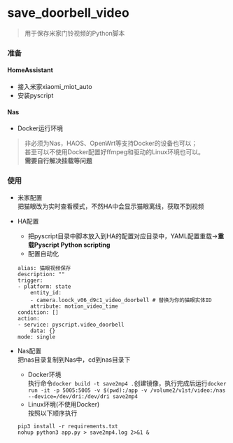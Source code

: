 # save_doorbell_video

> 用于保存米家门铃视频的Python脚本

### 准备
#### HomeAssistant
- 接入米家xiaomi_miot_auto
- 安装pyscript
#### Nas
- Docker运行环境

>非必须为Nas，HAOS、OpenWrt等支持Docker的设备也可以；  
甚至可以不使用Docker配置好ffmpeg和驱动的Linux环境也可以。  
**需要自行解决挂载等问题**

### 使用
- 米家配置  
把猫眼改为实时查看模式，不然HA中会显示猫眼离线，获取不到视频
- HA配置  
    - 把pyscript目录中脚本放入到HA的配置对应目录中，YAML配置重载->**重载Pyscript Python scripting**  
    - 配置自动化
    ```
    alias: 猫眼视频保存
    description: ""
    trigger:
    - platform: state
        entity_id:
        - camera.loock_v06_d9c1_video_doorbell # 替换为你的猫眼实体ID
        attribute: motion_video_time
    condition: []
    action:
    - service: pyscript.video_doorbell
        data: {}
    mode: single
    ```

- Nas配置  
把nas目录复制到Nas中，cd到nas目录下    
    - Docker环境  
    执行命令`docker build -t save2mp4 .`创建镜像，执行完成后运行`docker run -it -p 5005:5005 -v $(pwd):/app -v /volume2/v1st/video:/nas --device=/dev/dri:/dev/dri save2mp4`
    - Linux环境(不使用Docker)  
    按照以下顺序执行
    ```
    pip3 install -r requirements.txt
    nohup python3 app.py > save2mp4.log 2>&1 &
    ```